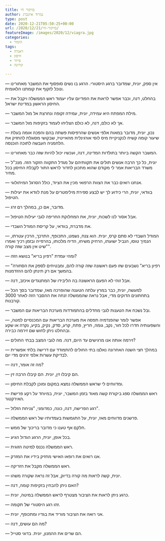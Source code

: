 ```yaml
---
title: בזיקור חי
author: נמרוד איזנברג
type: post
date: 2020-12-21T05:50:25+00:00
url: /2020/12/21/בזיקור-חי/
featureImage: /images/2020/12/viagra.jpg
categories:
  - הומור
tags:
  - ויאגרה
  - חיסון
  - פייזר
  - קורונה

---
```

&#8212; אין ספק, יונית, שמדובר ברגע היסטורי. הרגע בו נשים סופסוף את המשבר מאחורינו ונוכל לזקוף את קומתנו הלאומית.

&#8212; בהחלט, דנה, וכבר אפשר לראות את הפודיום עליו יעמוד ראש הממשלה ויקבל את החיסון הראשון במדינת ישראל.

&#8212; מילת המפתח היא עמידה, יונית, עמידה זקופה ונחרצת אל מול המשבר.

&#8212; אך לא כולם, דנה, לא כולם הצליחו לעמוד בזקיפות מול המשבר.

&#8212; נכון, יונית, מדובר במאות אלפי אנשים שהרפיסות פשתה בהם והפכה אומה בעלת שיעור קומה קשיח לנקניקיית מיס לוסי אורגינלית מהאייטיז, שבקושי מסוגלת להחזיק את הלחמניה העבשה לתוכה הוכנסה.

&#8212; המשבר הקשה ביותר בתולדות המדינה, דנה, ועכשיו יכול להיות שזה כבר מאחורינו.

&#8212; יונית, כל כך הרבה אנשים תולים את תקוותיהם על מגדל התקווה הזקור הזה. מנכ"ל משרד הבריאות אמר לי מקודם שהוא מתכוון לחדור לראש התור לקבלת החיסון בכל מחיר.

&#8212; אנחנו רואים כבר את הצוות הרפואי מכין את הציוד, כולל הסרגל המיתולוגי.

&#8212; בוודאי, יונית, הרי כידוע לך יש לבצע ספירת מילימטרים על מנת לוודא את יעילות הטיפול.

&#8212; מדובר, אם כן, במהלך רם זרג.

&#8212; אבל אסור לנו לשכוח, יונית, את המחלוקת החריפה לגבי יעילות הטיפול.

&#8212; את מדברת, בוודאי, על קריסת המודל השבדי.

&#8212; המודל השבדי לא סתם קרס, יונית. הוא צנח, נשמט, התכופף, התרכך, הרכין עטרתו, הנמיך טוסו, הנביל ישועתו, הרחיק משיחו, הדיח מלכותו, בהרפייה ובזמן רכיך ואמרו "שיט אין מצב שזה קורה".

&#8212; ומהי עמדת "רפיון בריא" בנושא הזה?

&#8212; "רפיון בריא" נשבעים שזו פעם ראשונה שזה קורה להם, ומבטיחים לספק את הסחורה בהמשך אם רק תינתן להם ההזדמנות.

&#8212; אבל זוהי לא הפעם הראשונה בה הליבידו של המתנגדים איכזב, דנה.

&#8212; למעשה, יונית, כבר במרץ עלתה הטענה שהופרכה מאז, שמדובר בסך הכל בתחתונים הדוקים מדי, אבל נראה שהממשלה זנחה את ההסבר הזה לאחר 3000 קורבנות.

&#8212; ובל נשכח את הטענות לגבי מחדלים בהתמודדות מערכת הבריאות עם המשבר.

&#8212; אפשר לומר שהפנדמיה תפסה את מערכת הבריאות עם המכנסיים למטה, והשפעותיה חדרו לכל חור, נקב, גומה, חריץ, פתח, קרע, סדק, נקיק, בקיע, נקרה או שקע ובהחלט ניתן לחוש שם זירמה כבירה.

&#8212; זירמה אותה אנו מרגישים עד היום, דנה. מה לגבי המצב בבתי החולים?

&#8212; במהלך חצי השנה האחרונה נאלצו בתי החולים להתמודד עם דרישה בלתי אפשרית לבדיקת עשרות אלפי זרגים מדי יום.

&#8212; מה זה אומר, דנה?

&#8212; הם קיבלו זין, יונית. הם קיבלו הרבה זין.

&#8212; ומדווחים לי שראש הממשלה נמצא במקום ומוכן לקבלת החיסון.

&#8212; ראש הממשלה ספג ביקורת קשה מאוד בזמן המשבר, יונית, במיוחד על רקע פרישת האירקטור.

&#8212; רגע הפרישה, דנה, כונה, כמדומני, "צניחת הזלזל".

&#8212; פרשנים מדווחים מאז, יונית, על התגמשות בעמדותיו של ראש הממשלה.

&#8212; חלקם אף טענו כי מדובר בריכוך של ממש.

&#8212; בכל אופן, יונית, הרגע הגדול הגיע.

&#8212; ראש הממשלה נכנס למיטה הזוגית.

&#8212; אנו רואים את רופאו האישי מחזיק בידיו את המזרק.

&#8212; ראש הממשלה מקבל את הזריקה.

&#8212; יונית, קשה לראות מה קורה בדיוק, אבל זה נראה שקורה משהו.

&#8212; האם ניתן להבחין בזקיפות קומה, דנה?

&#8212; כרגע ניתן לראות את הציבור מצטרף לראש הממשלה במיטה, יונית.

&#8212; זהו רגע היסטורי של תקומה.

&#8212; אני רואה את הציבור מוריד את בגדיו ומתכופף, יונית.

&#8212; מה הם עושים, דנה?

&#8212; הם שרים את ההמנון, יונית. בדוגי סטייל.

